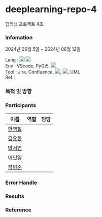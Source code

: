 # deeplearning-repo-4
딥러닝 프로젝트 4조.

### Infomation
2024년 06월 5일 ~ 2024년 06월 12일

Lang :
<img src="https://img.shields.io/badge/c++-00599C?style=for-the-badge&logo=c%2B%2B&logoColor=white">
<img src="https://img.shields.io/badge/python-3776AB?style=for-the-badge&logo=python&logoColor=white">\
Env : VScode, PyQt5, <img src="https://img.shields.io/badge/mysql-4479A1?style=for-the-badge&logo=mysql&logoColor=white">\
Tool : Jira, Confluence, <img src="https://img.shields.io/badge/git-F05032?style=for-the-badge&logo=git&logoColor=white">, <img src="https://img.shields.io/badge/github-181717?style=for-the-badge&logo=github&logoColor=white">, UML\
Ref :

### 목적 및 방향


### Participants
|이름|역할|담당|
|:---:|:---|:---|
|[한영철](https://github.com/OProcessing)|||
|[김요한](https://github.com/yohankim0423)|||
|[박서연](https://github.com/seoyean)|||
|[이민영](https://github.com/whiteblue7)|||
|[장형준](https://github.com/JangHyoengJun-0523)|||


### Error Handle


### Results


### Reference
